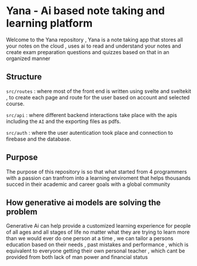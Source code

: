 # Yana - Ai based note taking and learning platform

Welcome to the Yana repository  , Yana is a note taking app that stores all your notes on the cloud ,  uses ai to read and understand your notes and create exam preparation questions and quizzes based on that in an organized manner

## Structure 

`src/routes` : where most of the front end is written using svelte and sveltekit , to create each page and route for the user based on account and selected course.

`src/api` : where different backend interactions take place with the apis including the `AI` and the exporting files as pdfs.

`src/auth` : where the user autentication took place and connection to firebase and the database.

## Purpose
The purpose of this repository is so that what started from 4 programmers with a passion can tranfrom into a learning enviroment that helps thousands succed in their academic and career goals with a global community


## How generative ai models are solving the problem

Generative Ai can help provide a customized learning experience for people of all ages and all stages of life no matter what they are trying to learn more than we would ever do one person at a time , we can tailor a persons education based on their needs , past mistakes and performance , which is equivalent to everyone getting their own personal teacher , which cant be provided from both lack of man power and financial status 

